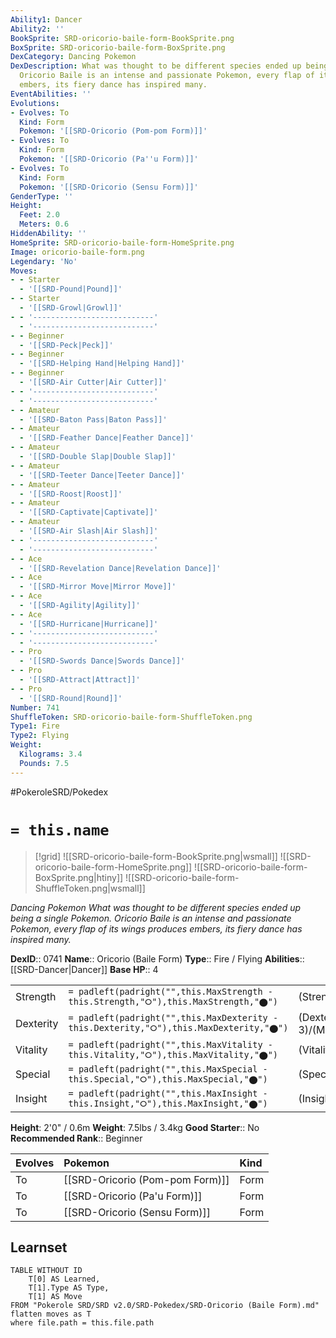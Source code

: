 ```yaml
---
Ability1: Dancer
Ability2: ''
BookSprite: SRD-oricorio-baile-form-BookSprite.png
BoxSprite: SRD-oricorio-baile-form-BoxSprite.png
DexCategory: Dancing Pokemon
DexDescription: What was thought to be different species ended up being a single Pokemon.
  Oricorio Baile is an intense and passionate Pokemon, every flap of its wings produces
  embers, its fiery dance has inspired many.
EventAbilities: ''
Evolutions:
- Evolves: To
  Kind: Form
  Pokemon: '[[SRD-Oricorio (Pom-pom Form)]]'
- Evolves: To
  Kind: Form
  Pokemon: '[[SRD-Oricorio (Pa''u Form)]]'
- Evolves: To
  Kind: Form
  Pokemon: '[[SRD-Oricorio (Sensu Form)]]'
GenderType: ''
Height:
  Feet: 2.0
  Meters: 0.6
HiddenAbility: ''
HomeSprite: SRD-oricorio-baile-form-HomeSprite.png
Image: oricorio-baile-form.png
Legendary: 'No'
Moves:
- - Starter
  - '[[SRD-Pound|Pound]]'
- - Starter
  - '[[SRD-Growl|Growl]]'
- - '---------------------------'
  - '---------------------------'
- - Beginner
  - '[[SRD-Peck|Peck]]'
- - Beginner
  - '[[SRD-Helping Hand|Helping Hand]]'
- - Beginner
  - '[[SRD-Air Cutter|Air Cutter]]'
- - '---------------------------'
  - '---------------------------'
- - Amateur
  - '[[SRD-Baton Pass|Baton Pass]]'
- - Amateur
  - '[[SRD-Feather Dance|Feather Dance]]'
- - Amateur
  - '[[SRD-Double Slap|Double Slap]]'
- - Amateur
  - '[[SRD-Teeter Dance|Teeter Dance]]'
- - Amateur
  - '[[SRD-Roost|Roost]]'
- - Amateur
  - '[[SRD-Captivate|Captivate]]'
- - Amateur
  - '[[SRD-Air Slash|Air Slash]]'
- - '---------------------------'
  - '---------------------------'
- - Ace
  - '[[SRD-Revelation Dance|Revelation Dance]]'
- - Ace
  - '[[SRD-Mirror Move|Mirror Move]]'
- - Ace
  - '[[SRD-Agility|Agility]]'
- - Ace
  - '[[SRD-Hurricane|Hurricane]]'
- - '---------------------------'
  - '---------------------------'
- - Pro
  - '[[SRD-Swords Dance|Swords Dance]]'
- - Pro
  - '[[SRD-Attract|Attract]]'
- - Pro
  - '[[SRD-Round|Round]]'
Number: 741
ShuffleToken: SRD-oricorio-baile-form-ShuffleToken.png
Type1: Fire
Type2: Flying
Weight:
  Kilograms: 3.4
  Pounds: 7.5
---
```


#PokeroleSRD/Pokedex

# `= this.name`

> [!grid]
> ![[SRD-oricorio-baile-form-BookSprite.png|wsmall]]
> ![[SRD-oricorio-baile-form-HomeSprite.png]]
> ![[SRD-oricorio-baile-form-BoxSprite.png|htiny]]
> ![[SRD-oricorio-baile-form-ShuffleToken.png|wsmall]]


*Dancing Pokemon*
*What was thought to be different species ended up being a single Pokemon. Oricorio Baile is an intense and passionate Pokemon, every flap of its wings produces embers, its fiery dance has inspired many.*

**DexID**:: 0741
**Name**:: Oricorio (Baile Form)
**Type**:: Fire / Flying
**Abilities**:: [[SRD-Dancer|Dancer]]
**Base HP**:: 4

|           |                                                                                        |                                          |
| --------- | -------------------------------------------------------------------------------------- | ---------------------------------------- |
| Strength  | `= padleft(padright("",this.MaxStrength - this.Strength,"⭘"),this.MaxStrength,"⬤")`    | (Strength::2)/(MaxStrength::5)   |
| Dexterity | `= padleft(padright("",this.MaxDexterity - this.Dexterity,"⭘"),this.MaxDexterity,"⬤")` | (Dexterity:: 3)/(MaxDexterity::6) |
| Vitality  | `= padleft(padright("",this.MaxVitality - this.Vitality,"⭘"),this.MaxVitality,"⬤")`    | (Vitality::2)/(MaxVitality::5)   |
| Special   | `= padleft(padright("",this.MaxSpecial - this.Special,"⭘"),this.MaxSpecial,"⬤")`       | (Special::3)/(MaxSpecial::6)     |
| Insight   | `= padleft(padright("",this.MaxInsight - this.Insight,"⭘"),this.MaxInsight,"⬤")`       | (Insight::2)/(MaxInsight::5)     |

**Height**: 2'0" / 0.6m
**Weight**: 7.5lbs / 3.4kg
**Good Starter**:: No
**Recommended Rank**:: Beginner

| Evolves   | Pokemon                         | Kind   |
|:----------|:--------------------------------|:-------|
| To        | [[SRD-Oricorio (Pom-pom Form)]] | Form   |
| To        | [[SRD-Oricorio (Pa'u Form)]]    | Form   |
| To        | [[SRD-Oricorio (Sensu Form)]]   | Form   |

## Learnset

```dataview
TABLE WITHOUT ID
    T[0] AS Learned,
    T[1].Type AS Type,
    T[1] AS Move
FROM "Pokerole SRD/SRD v2.0/SRD-Pokedex/SRD-Oricorio (Baile Form).md"
flatten moves as T
where file.path = this.file.path
```
